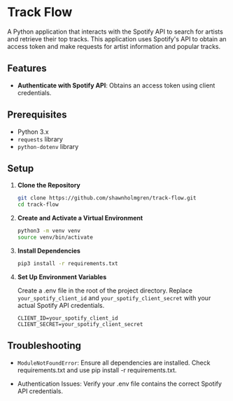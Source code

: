 # Track Flow

A Python application that interacts with the Spotify API to search for artists and retrieve their top tracks. This application uses Spotify's API to obtain an access token and make requests for artist information and popular tracks.

## Features

- **Authenticate with Spotify API**: Obtains an access token using client credentials.

## Prerequisites

- Python 3.x
- `requests` library
- `python-dotenv` library

## Setup

1. **Clone the Repository**

   ```bash
   git clone https://github.com/shawnholmgren/track-flow.git
   cd track-flow
2. **Create and Activate a Virtual Environment**
   
   ```bash
   python3 -m venv venv
   source venv/bin/activate 
3. **Install Dependencies**
   
   ```bash
   pip3 install -r requirements.txt
4. **Set Up Environment Variables**
   
   Create a .env file in the root of the project directory. Replace `your_spotify_client_id` and `your_spotify_client_secret` with your actual Spotify API credentials.
   ```env
   CLIENT_ID=your_spotify_client_id
   CLIENT_SECRET=your_spotify_client_secret
## Troubleshooting

- `ModuleNotFoundError`: Ensure all dependencies are installed. Check requirements.txt and use pip install -r requirements.txt.

- Authentication Issues: Verify your .env file contains the correct Spotify API credentials.

